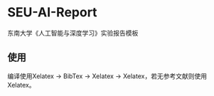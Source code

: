 # SEU-AI-Report
东南大学《人工智能与深度学习》实验报告模板

## 使用
编译使用Xelatex -> BibTex -> Xelatex -> Xelatex，若无参考文献则使用Xelatex。
